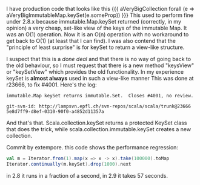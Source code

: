 I have production code that looks like this
{{{
  aVeryBigCollection forall (e => aVeryBigImmutableMap.keySet(e.someProp))
}}}
This used to perform fine under 2.8.x because immutable.Map.keySet returned (correctly, in my opinion) a very cheap, set-like view of the keys of the immutable Map. It was an O(1) operation. Now it is an O\(n\) operation with no workaround to get back to O(1) (at least that I can find). I was also contend that the "principle of least surprise" is for keySet to return a view-like structure.

I suspect that this is a *done deal* and that there is no way of going back to the old behaviour, so I must request that there is a new method "keysView" or "keySetView" which provides the old functionality. In my experience keySet is **almost always** used in such a view-like manner
This was done at r23666, to fix #4001. Here's the log:

    immutable.Map keySet returns immutable.Set.  Closes #4001, no review.
    
    git-svn-id: http://lampsvn.epfl.ch/svn-repos/scala/scala/trunk@23666 5e8d7ff9-d8ef-0310-90f0-a4852d11357a

And that's that. Scala.collection.keySet returns a protected KeySet class that does the trick, while scala.collection.immutable.keySet creates a new collection.

Commit by extempore.
this code shows the performance regression:
```scala
val m = Iterator.from(1).map(x => x -> x).take(100000).toMap
Iterator.continually(m.keySet).drop(1000).next
```

in 2.8 it runs in a fraction of a second, in 2.9 it takes 57 seconds.
